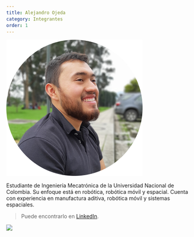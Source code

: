```yaml
---
title: Alejandro Ojeda
category: Integrantes
order: 1
---
```





![Alt text](../../images/Alejandro.png?raw=true "Posicion")

Estudiante de Ingeniería Mecatrónica de la Universidad Nacional de Colombia. Su enfoque está en robótica, robótica móvil y espacial.
Cuenta con experiencia en manufactura aditiva, robótica móvil y sistemas espaciales.

> Puede encontrarlo en [LinkedIn](https://www.linkedin.com/in/alejandro-ojeda-olarte/).

![](//placehold.it/800x600)

